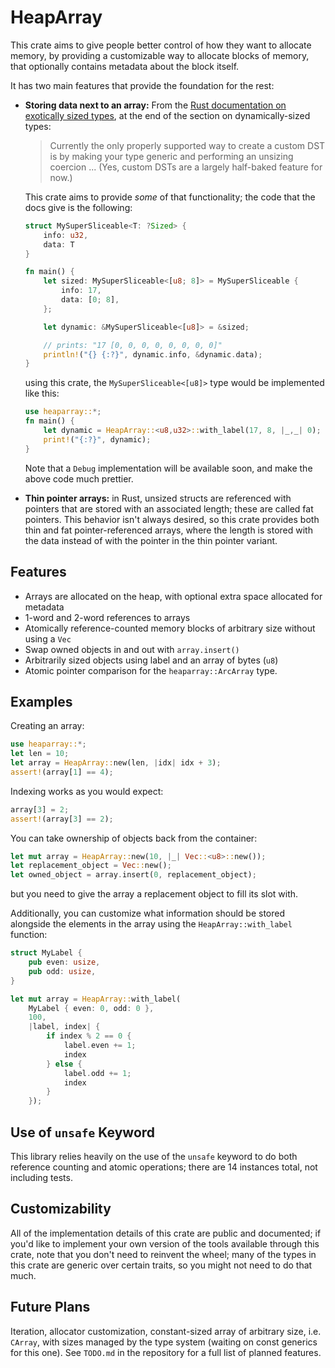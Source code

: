 # HeapArray
This crate aims to give people better control of how they want to allocate memory,
by providing a customizable way to allocate blocks of memory, that optionally contains
metadata about the block itself.

It has two main features that provide the foundation for the rest:

- **Storing data next to an array:** From the
  [Rust documentation on exotically sized types](https://doc.rust-lang.org/nomicon/exotic-sizes.html),
  at the end of the section on dynamically-sized types:

  > Currently the only properly supported way to create a custom DST is by
  > making your type generic and performing an unsizing coercion
  > ...
  > (Yes, custom DSTs are a largely half-baked feature for now.)

  This crate aims to provide *some* of that functionality; the code that
  the docs give is the following:

  ```rust
  struct MySuperSliceable<T: ?Sized> {
      info: u32,
      data: T
  }

  fn main() {
      let sized: MySuperSliceable<[u8; 8]> = MySuperSliceable {
          info: 17,
          data: [0; 8],
      };

      let dynamic: &MySuperSliceable<[u8]> = &sized;

      // prints: "17 [0, 0, 0, 0, 0, 0, 0, 0]"
      println!("{} {:?}", dynamic.info, &dynamic.data);
  }
  ```

  using this crate, the `MySuperSliceable<[u8]>` type would be
  implemented like this:

  ```rust
  use heaparray::*;
  fn main() {
      let dynamic = HeapArray::<u8,u32>::with_label(17, 8, |_,_| 0);
      print!("{:?}", dynamic);
  }
  ```

  Note that a `Debug` implementation will be available soon, and make
  the above code much prettier.

- **Thin pointer arrays:** in Rust, unsized structs are referenced with
  pointers that are stored with an associated length; these are called fat
  pointers. This behavior isn't always desired, so this crate provides
  both thin and fat pointer-referenced arrays, where the length is stored
  with the data instead of with the pointer in the thin pointer variant.

## Features
- Arrays are allocated on the heap, with optional extra space allocated for metadata
- 1-word and 2-word references to arrays
- Atomically reference-counted memory blocks of arbitrary size without using a `Vec`
- Swap owned objects in and out with `array.insert()`
- Arbitrarily sized objects using label and an array of bytes (`u8`)
- Atomic pointer comparison for the `heaparray::ArcArray` type.

## Examples
Creating an array:

```rust
use heaparray::*;
let len = 10;
let array = HeapArray::new(len, |idx| idx + 3);
assert!(array[1] == 4);
```

Indexing works as you would expect:

```rust
array[3] = 2;
assert!(array[3] == 2);
```

You can take ownership of objects back from the container:

```rust
let mut array = HeapArray::new(10, |_| Vec::<u8>::new());
let replacement_object = Vec::new();
let owned_object = array.insert(0, replacement_object);
```

but you need to give the array a replacement object to fill its slot with.

Additionally, you can customize what information should be stored alongside
the elements in the array using the `HeapArray::with_label` function:

```rust
struct MyLabel {
    pub even: usize,
    pub odd: usize,
}

let mut array = HeapArray::with_label(
    MyLabel { even: 0, odd: 0 },
    100,
    |label, index| {
        if index % 2 == 0 {
            label.even += 1;
            index
        } else {
            label.odd += 1;
            index
        }
    });
```

## Use of `unsafe` Keyword
This library relies heavily on the use of the `unsafe` keyword to do both
reference counting and atomic operations; there are 14 instances total,
not including tests.

## Customizability
All of the implementation details of this crate are public and documented; if you'd
like to implement your own version of the tools available through this crate,
note that you don't need to reinvent the wheel; many of the types in this crate
are generic over certain traits, so you might not need to do that much.

## Future Plans
Iteration, allocator customization, constant-sized array of arbitrary size,
i.e. `CArray`, with sizes managed by the type system (waiting on const
generics for this one).  See `TODO.md` in the repository for a full
list of planned features.

